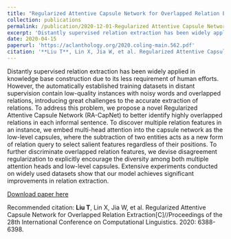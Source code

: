 ```yaml
---
title: "Regularized Attentive Capsule Network for Overlapped Relation Extraction"
collection: publications
permalink: /publication/2020-12-01-Regularized Attentive Capsule Network for Overlapped Relation Extraction
excerpt: 'Distantly supervised relation extraction has been widely applied in knowledge base construction due to its less requirement of human efforts...'
date: 2020-04-15
paperurl: 'https://aclanthology.org/2020.coling-main.562.pdf'
citation: '**Liu T**, Lin X, Jia W, et al. Regularized Attentive Capsule Network for Overlapped Relation Extraction[C]//Proceedings of the 28th International Conference on Computational Linguistics. 2020: 6388-6398.'
---
```

Distantly supervised relation extraction has been widely applied in knowledge base construction due to its less requirement of human efforts. However, the automatically established training datasets in distant supervision contain low-quality instances with noisy words and overlapped relations, introducing great challenges to the accurate extraction of relations. To address this problem, we propose a novel Regularized Attentive Capsule Network (RA-CapNet) to better identify highly overlapped relations in each informal sentence. To discover multiple relation features in an instance, we embed multi-head attention into the capsule network as the low-level capsules, where the subtraction of two entities acts as a new form of relation query to select salient features regardless of their positions. To further discriminate overlapped relation features, we devise disagreement regularization to explicitly encourage the diversity among both multiple attention heads and low-level capsules. Extensive experiments conducted on widely used datasets show that our model achieves significant improvements in relation extraction.

[Download paper here](https://aclanthology.org/2020.coling-main.562.pdf)

Recommended citation: **Liu T**, Lin X, Jia W, et al. Regularized Attentive Capsule Network for Overlapped Relation Extraction[C]//Proceedings of the 28th International Conference on Computational Linguistics. 2020: 6388-6398.